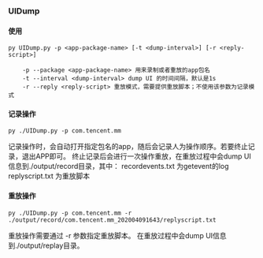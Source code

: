 ### UIDump

#### 使用
```
py UIDump.py -p <app-package-name> [-t <dump-interval>] [-r <reply-script>]

	-p --package <app-package-name> 用来录制或者重放的app包名
	-t --interval <dump-interval> dump UI 的时间间隔，默认是1s
	-r --reply <reply-script> 重放模式，需要提供重放脚本；不使用该参数为记录模式

```

#### 记录操作
```
py ./UIDump.py -p com.tencent.mm
```
记录操作时，会自动打开指定包名的app，随后会记录人为操作顺序。若要终止记录，退出APP即可。
终止记录后会进行一次操作重放，在重放过程中会dump UI信息到./output/record目录，其中：
recordevents.txt	为getevent的log
replyscript.txt	 为重放脚本

#### 重放操作
```
py ./UIDump.py -p com.tencent.mm -r ./output/record/com.tencent.mm_202004091643/replyscript.txt
```
重放操作需要通过 -r 参数指定重放脚本。
在重放过程中会dump UI信息到./output/replay目录。